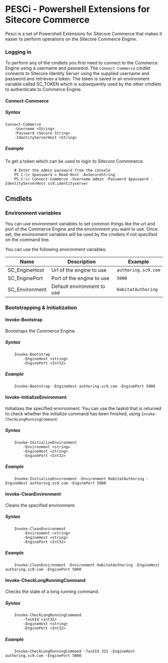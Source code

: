 # PESCi - Powershell Extensions for Sitecore Commerce

Pesci is a set of Powershell Extensions for Sitecore Commerce that makes it easier to perform operations on the Sitecore Commerce Engine. 

### Logging in

To perform any of the cmdlets you first need to connect to the Commerce Engine using a username and password. The `Connect-Commerce` cmdlet connects to Sitecore Identity Server using the supplied username and password and retrieves a token. The token is saved in an environment variable called SC_TOKEN which is subsequently used by the other cmdlets to authenticate to Commerce Engine. 

#### Connect-Commerce 

##### Syntax
```
Connect-Commerce 
    -Username <String> 
    -Password <Secure String> 
    -IdentityServerHost <String>
```

##### Example
To get a token which can be used to login to Sitecore Commmerce:

```
    # Enter the admin password from the console
    PS C:\> $password = Read-Host -AsSecureString
    PS C:\> Connect-Commerce -Username admin -Password $password -IdentityServerHost sc9.identityserver 
```

## Cmdlets

### Environment variables

You can use environment variables to set common things like the url and port of the Commerce Engine and the environment you want to use. Once set, the environment variables will be used by the cmdlets if not specified on the command line.

You can use the following environment variables:

| Name        | Description           |  Example|
| ------------- |-------------|-------------| 
|SC_EngineHost|Url of the engine to use|`authoring.sc9.com`|
|SC_EnginePort|Port of the engine to use|`5000`|
|SC_Environment|Default environment to use|`HabitatAuthoring`|


### Bootstrapping & Initialization

#### Invoke-Bootstrap

Bootstraps the Commerce Engine.

##### Syntax

```
    Invoke-Bootstrap 
        -EngineHost <string>
        -EnginePort <Int32>
```

##### Example 

```
    Invoke-Bootstrap -EngineHost authoring.sc9.com -EnginePort 5000
```

#### Invoke-InitializeEnvironment

Initializes the specified environment. You can use the taskid that is returned to check whether the initialize command has been finished, using `Invoke-CheckLongRunningCommand`.

##### Syntax

```
    Invoke-InitializeEnvironment
        -Environment <string>
        -EngineHost <string>
        -EnginePort <Int32>
```

##### Example 

```
    Invoke-InitializeEnvironment -Environment HabitatAuthoring -EngineHost authoring.sc9.com -EnginePort 5000
```

#### Invoke-CleanEnvironment

Cleans the specified environment.

##### Syntax

```
    Invoke-CleanEnvironment
        -Environment <string>
        -EngineHost <string>
        -EnginePort <Int32>
```

##### Example 

```
    Invoke-CleanEnvironment -Environment HabitatAuthoring -EngineHost authoring.sc9.com -EnginePort 5000
```

#### Invoke-CheckLongRunningCommand

Checks the state of a long running command.

##### Syntax

```
    Invoke-CheckLongRunningCommand
        -TaskId <int32>
        -EngineHost <string>
        -EnginePort <Int32>
```

##### Example 

```
    Invoke-CheckLongRunningCommand -TaskId 322 -EngineHost authoring.sc9.com -EnginePort 5000
```
